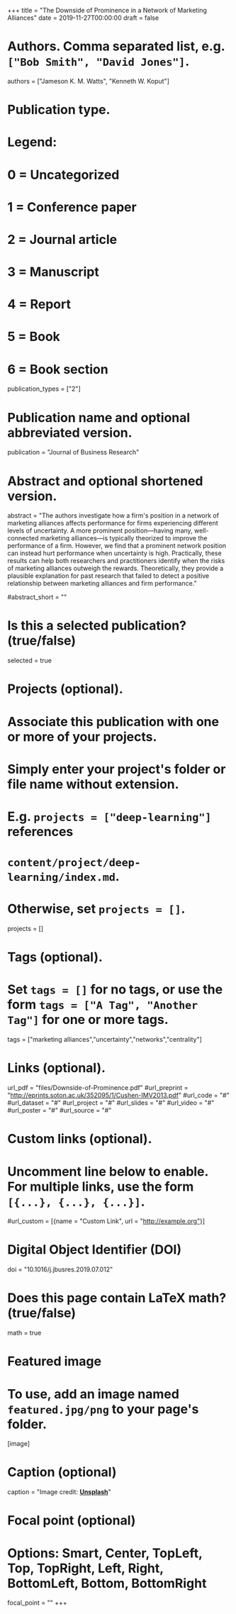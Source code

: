 +++
title = "The Downside of Prominence in a Network of Marketing Alliances"
date = 2019-11-27T00:00:00
draft = false

# Authors. Comma separated list, e.g. `["Bob Smith", "David Jones"]`.
authors = ["Jameson K. M. Watts", "Kenneth W. Koput"]

# Publication type.
# Legend:
# 0 = Uncategorized
# 1 = Conference paper
# 2 = Journal article
# 3 = Manuscript
# 4 = Report
# 5 = Book
# 6 = Book section
publication_types = ["2"]

# Publication name and optional abbreviated version.
publication = "Journal of Business Research"

# Abstract and optional shortened version.
abstract = "The authors investigate how a firm's position in a network of marketing alliances affects performance for firms experiencing different levels of uncertainty. A more prominent position—having many, well-connected marketing alliances—is typically theorized to improve the performance of a firm. However, we find that a prominent network position can instead hurt performance when uncertainty is high. Practically, these results can help both researchers and practitioners identify when the risks of marketing alliances outweigh the rewards. Theoretically, they provide a plausible explanation for past research that failed to detect a positive relationship between marketing alliances and firm performance."

#abstract_short = ""

# Is this a selected publication? (true/false)
selected = true

# Projects (optional).
#   Associate this publication with one or more of your projects.
#   Simply enter your project's folder or file name without extension.
#   E.g. `projects = ["deep-learning"]` references 
#   `content/project/deep-learning/index.md`.
#   Otherwise, set `projects = []`.
projects = []

# Tags (optional).
#   Set `tags = []` for no tags, or use the form `tags = ["A Tag", "Another Tag"]` for one or more tags.
tags = ["marketing alliances","uncertainty","networks","centrality"]

# Links (optional).
url_pdf = "files/Downside-of-Prominence.pdf"
#url_preprint = "http://eprints.soton.ac.uk/352095/1/Cushen-IMV2013.pdf"
#url_code = "#"
#url_dataset = "#"
#url_project = "#"
#url_slides = "#"
#url_video = "#"
#url_poster = "#"
#url_source = "#"

# Custom links (optional).
#   Uncomment line below to enable. For multiple links, use the form `[{...}, {...}, {...}]`.
#url_custom = [{name = "Custom Link", url = "http://example.org"}]

# Digital Object Identifier (DOI)
doi = "10.1016/j.jbusres.2019.07.012"

# Does this page contain LaTeX math? (true/false)
math = true

# Featured image
# To use, add an image named `featured.jpg/png` to your page's folder. 
[image]
  # Caption (optional)
  caption = "Image credit: [**Unsplash**](https://unsplash.com/photos/pLCdAaMFLTE)"

  # Focal point (optional)
  # Options: Smart, Center, TopLeft, Top, TopRight, Left, Right, BottomLeft, Bottom, BottomRight
  focal_point = ""
+++

